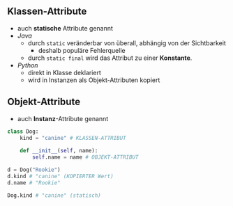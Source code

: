 ## Klassen-Attribute
- auch **statische** Attribute genannt
- *Java*
	- durch `static` veränderbar von überall, abhängig von der Sichtbarkeit
		- deshalb populäre Fehlerquelle
	- durch `static final` wird das Attribut zu einer **Konstante**.
- *Python*
	- direkt in Klasse deklariert
	- wird in Instanzen als Objekt-Attributen kopiert

## Objekt-Attribute
- auch **Instanz**-Attribute genannt

```python
class Dog:
	kind = "canine" # KLASSEN-ATTRIBUT
	
	def __init__(self, name):
		self.name = name # OBJEKT-ATTRIBUT

d = Dog("Rookie")
d.kind # "canine" (KOPIERTER Wert)
d.name # "Rookie"

Dog.kind # "canine" (statisch)
```
